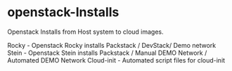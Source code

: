 # openstack-Installs
Openstack Installs from Host system to cloud images. 

Rocky - Openstack Rocky installs Packstack / DevStack/ Demo network
Stein - Openstack Stein installs Packstack / Manual DEMO Network / Automated DEMO Network
Cloud-init - Automated script files for cloud-init
